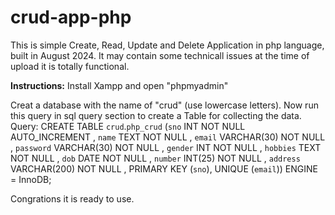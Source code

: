 # crud-app-php
This is simple Create, Read, Update and Delete Application in php language, built in August 2024. It may contain some technicall issues at the time of upload it is totally functional.

**Instructions:**
Install Xampp and open "phpmyadmin"

Creat a database with the name of "crud" (use lowercase letters).
Now run this query in sql query section to create a Table for collecting the data.
Query: 
CREATE TABLE `crud`.`php_crud` (`sno` INT NOT NULL AUTO_INCREMENT , `name` TEXT NOT NULL , `email` VARCHAR(30) NOT NULL , `password` VARCHAR(30) NOT NULL , `gender` INT NOT NULL , `hobbies` TEXT NOT NULL , `dob` DATE NOT NULL , `number` INT(25) NOT NULL , `address` VARCHAR(200) NOT NULL , PRIMARY KEY (`sno`), UNIQUE (`email`)) ENGINE = InnoDB; 

Congrations it is ready to use.
